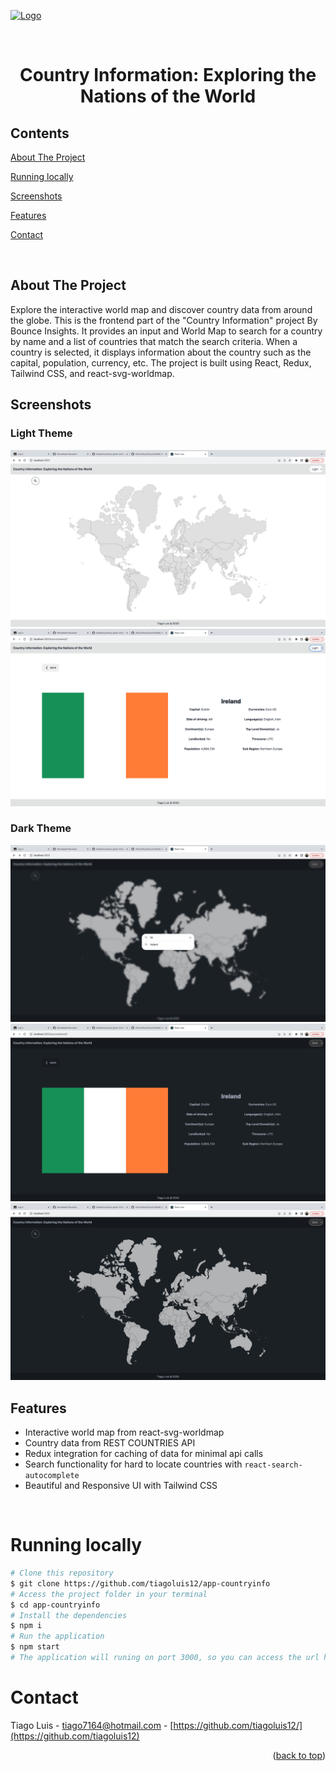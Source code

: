 <a target="_blank" rel="noopener noreferrer" href="https://bounceinsights.com/wp-content/uploads/2020/06/method-draw-image-1.svg"><img src="https://bounceinsights.com/wp-content/uploads/2020/06/method-draw-image-1.svg" alt="Logo" width="260" height="160" style="max-width: 100%;"></a>

<!-- PROJECT LOGO -->

<br />
<div align="center">
  <h1 align="center">Country Information: Exploring the Nations of the World</h3>
</div>

<!-- TABLE OF CONTENTS -->

## Contents

<p align="center">
    <p><a href="#about-the-project" title=" go to About the Project">About The Project</a></p>
    <p><a href="#running-locally" title=" go to Running locally">Running locally</a></p>
    <p><a href="#screenshots" title=" go to Screenshots">Screenshots</a></p>
    <p><a href="#features" title=" go to Features">Features</a></p>
    <p><a href="#contact" title=" go to Contact">Contact</a></p>
  </p>

<br>
<!-- ABOUT THE PROJECT -->

## About The Project

Explore the interactive world map and discover country data from around the globe.
This is the frontend part of the "Country Information" project By Bounce Insights. It provides an input and World Map to search for a country by name and a list of countries that match the search criteria. When a country is selected, it displays information about the country such as the capital, population, currency, etc. The project is built using React, Redux, Tailwind CSS, and react-svg-worldmap.

## Screenshots

### Light Theme

![alt-1](images/light_theme/Search_Popup.png)
![alt-2](images/light_theme/Country_Page.png)

### Dark Theme

![alt-1](images/dark_theme/Search_Popup.png)
![alt-2](images/dark_theme/Country_Page.png)
![alt-2](images/dark_theme/WorldMap.png)

## Features

- Interactive world map from react-svg-worldmap
- Country data from REST COUNTRIES API
- Redux integration for caching of data for minimal api calls
- Search functionality for hard to locate countries with `react-search-autocomplete`
- Beautiful and Responsive UI with Tailwind CSS

<br>

# Running locally

```bash
# Clone this repository
$ git clone https://github.com/tiagoluis12/app-countryinfo
# Access the project folder in your terminal
$ cd app-countryinfo
# Install the dependencies
$ npm i
# Run the application
$ npm start
# The application will runing on port 3000, so you can access the url http://localhost:3000 to do the requests.
```

# Contact

Tiago Luis - tiago7164@hotmail.com - [https://github.com/tiagoluis12/](https://github.com/tiagoluis12)

<p align="right">(<a href="#top">back to top</a>)</p>
